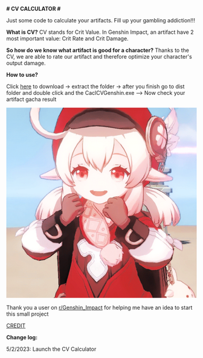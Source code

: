 **# CV CALCULATOR #**

Just some code to calculate your artifacts. Fill up your gambling addiction!!!

**What is CV?** CV stands for Crit Value. In Genshin Impact, an artifact have 2 most important value: Crit Rate and Crit Damage. 

**So how do we know what artifact is good for a character?** Thanks to the CV, we are able to rate our artifact and therefore optimize your character's output damage.

**How to use?** 

Click [here](https://github.com/PoserDungeon2003/CV-Genshin-Impact-Calculator/archive/refs/heads/main.zip) to download -> extract the folder -> after you finish go to dist folder and double click  and the CaclCVGenshin.exe --> Now check your artifact gacha result

![img.png](img.png)

Thank you a user on [r/Genshin_Impact](https://www.reddit.com/r/Genshin_Impact/) for helping me have an idea to start this small project

[CREDIT](https://www.reddit.com/r/Genshin_Impact/comments/o5xuc4/simple_infographic_about_critical_value/?utm_source=share&utm_medium=ios_app&utm_name=iossmf)

**Change log:** 

5/2/2023: Launch the CV Calculator